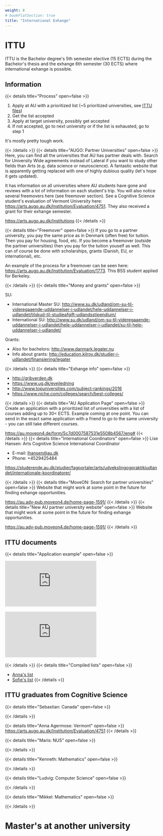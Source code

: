 ```yaml
---
weight: 8
# bookFlatSection: true
title: "International Exhange"
---
```


# ITTU

ITTU is the Bachelor degree's 5th semester elective (15 ECTS) during the Bachelor's thesis and the exhange 6th semester (30 ECTS) where international exhange is possible.

## Information

{{< details title="Process" open=false >}}

1. Apply at AU with a prioritized list (~5 prioritized universities, see [ITTU files](#ittu-documents))
2. Get the list accepted
3. Apply at target university, possibly get accepted
4. If not accepted, go to next university or if the list is exhausted, go to step 1

It's mostly pretty tough work.

{{< /details >}}
{{< details title="AUGO: Partner Universities" open=false >}}
Here, you can find all the universities that AU has partner deals with. Search for University Wide agreements instead of Lateral if you want to study other fields than Arts (e.g. data science or neuroscience). A fantastic website that is apparently getting replaced with one of highly dubious quality (let's hope it gets updated).

It has information on all universities where AU students have gone and reviews with a lot of information on each student's trip. You will also notice several freemovers here (see freemover section). See a Cognitive Science student's evaluation of Vermont University here: https://arts.augo.au.dk/Institution/Evaluation/4751. They also received a grant for their exhange semester.

https://arts.augo.au.dk/Institutions
{{< /details >}}

{{< details title="Freemover" open=false >}}
If you go to a partner university, you pay the same price as in Denmark (often free) for tuition. Then you pay for housing, food, etc. If you become a freemover (outside the partner universities) then you pay for the tuition youself as well. This can of course be done with scholarships, grants (Danish, EU, or international), etc.

An example of the process for a freemover can be seen here: https://arts.augo.au.dk/Institution/Evaluation/1773. This BSS student applied for Berkeley.

{{< /details >}}
{{< details title="Money and grants" open=false >}}

SU:

- International Master SU: http://www.su.dk/udland/om-su-til-videregaaende-uddannelser-i-udlandet/hele-uddannelser-i-udlandet/tilskud-til-studieafgift-udlandsstipendium/
- International SU: http://www.su.dk/udland/om-su-til-videregaaende-uddannelser-i-udlandet/hele-uddannelser-i-udlandet/su-til-hele-uddannelser-i-udlandet/

Grants:

- Also for bachelors: http://www.danmark.legater.nu
- Info about grants: http://education.kilroy.dk/studier-i-udlandet/finansiering/legater

{{< /details >}}
{{< details title="Exhange info" open=false >}}

- http://gribverden.dk
- https://www.ug.dk/evejledning
- http://www.topuniversities.com/subject-rankings/2016
- https://www.niche.com/colleges/search/best-colleges/

{{< /details >}}
{{< details title="AU Application Page" open=false >}}
Create an application with a prioritized list of universities with a list of courses adding up to 30\< ECTS. Example coming at one point. You can send in the exact same application with a friend to go to the same university - you can still take different courses.

https://au.moveon4.de/form/5c7d0007587531e5508b4567/eng#
{{< /details >}}
{{< details title="International Coordinators" open=false >}}
Lise Hansen: Arts Cognitive Science International Coordinator

- E-mail: lhansen@au.dk
- Phone: +4529425484

https://studerende.au.dk/studier/fagportaler/arts/udvekslingogpraktikiudlandet/internationale-koordinatorer/

{{< /details >}}
{{< details title="MoveON: Search for partner universities" open=false >}}
Website that might work at some point in the future for finding exhange opportunities.

https://au.adv-pub.moveon4.de/home-page-1591/
{{< /details >}}
{{< details title="New AU partner university website" open=false >}}
Website that might work at some point in the future for finding exhange opportunities.

https://au.adv-pub.moveon4.de/home-page-1591/
{{< /details >}}

## ITTU documents

{{< details title="Application example" open=false >}}

![Casey's example](https://github.com/AUcogseers/Resources/blob/master/ITTU/AUGO_application_Casey.pdf)

![Matilde's example](https://github.com/AUcogseers/Resources/blob/master/ITTU/AUGO_application_Matilde.pdf)

{{< /details >}}
{{< details title="Compiled lists" open=false >}}

- [Anna's list](https://github.com/AUcogseers/Resources/blob/master/ITTU/ITTU_list_Anna.doc)
- [Sofie's list](https://github.com/AUcogseers/Resources/blob/master/ITTU/ITTU_list_Sofie.docx)
  {{< /details >}}

## ITTU graduates from Cognitive Science

{{< details title="Sebastian: Canada" open=false >}}

{{< /details >}}

{{< details title="Anna Agermose: Vermont" open=false >}}
https://arts.augo.au.dk/Institution/Evaluation/4751
{{< /details >}}

{{< details title="Maris: NUS" open=false >}}

{{< /details >}}

{{< details title="Kenneth: Mathematics" open=false >}}

{{< /details >}}

{{< details title="Ludvig: Computer Science" open=false >}}

{{< /details >}}

{{< details title="Mikkel: Mathematics" open=false >}}

{{< /details >}}

# Master's at another university
